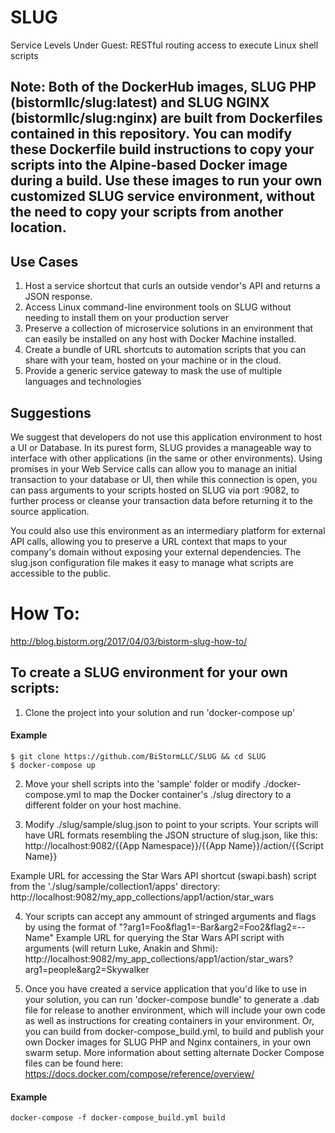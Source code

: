 # SLUG
Service Levels Under Guest: RESTful routing access to execute Linux shell scripts

## Note: Both of the DockerHub images, SLUG PHP (bistormllc/slug:latest) and SLUG NGINX (bistormllc/slug:nginx) are built from Dockerfiles contained in this repository.  You can modify these Dockerfile build instructions to copy your scripts into the Alpine-based Docker image during a build.  Use these images to run your own customized SLUG service environment, without the need to copy your scripts from another location.

## Use Cases
1.  Host a service shortcut that curls an outside vendor's API and returns a JSON response.
2.  Access Linux command-line environment tools on SLUG without needing to install them on your production server
3.  Preserve a collection of microservice solutions in an environment that can easily be installed on any host with Docker Machine installed.
4.  Create a bundle of URL shortcuts to automation scripts that you can share with your team, hosted on your machine or in the cloud.
5.  Provide a generic service gateway to mask the use of multiple languages and technologies

## Suggestions
We suggest that developers do not use this application environment to host a UI or Database.  In its purest form, SLUG provides a manageable way to interface with other applications (in the same or other environments).  Using promises in your Web Service calls can allow you to manage an initial transaction to your database or UI, then while this connection is open, you can pass arguments to your scripts hosted on SLUG via port :9082, to further process or cleanse your transaction data before returning it to the source application.  

You could also use this environment as an intermediary platform for external API calls, allowing you to preserve a URL context that maps to your company's domain without exposing your external dependencies.  The slug.json configuration file makes it easy to manage what scripts are accessible to the public.

# How To:
http://blog.bistorm.org/2017/04/03/bistorm-slug-how-to/

## To create a SLUG environment for your own scripts:

1. Clone the project into your solution and run 'docker-compose up'
#### Example
```
$ git clone https://github.com/BiStormLLC/SLUG && cd SLUG
$ docker-compose up
```
2. Move your shell scripts into the 'sample' folder or modify ./docker-compose.yml to map the Docker container's ./slug directory to a different folder on your host machine.

3. Modify ./slug/sample/slug.json to point to your scripts.  Your scripts will have URL formats resembling the JSON structure of slug.json, like this:
http://localhost:9082/{{App Namespace}}/{{App Name}}/action/{{Script Name}}

Example URL for accessing the Star Wars API shortcut (swapi.bash) script from the './slug/sample/collection1/apps' directory:
http://localhost:9082/my_app_collections/app1/action/star_wars

4. Your scripts can accept any ammount of stringed arguments and flags by using the format of "?arg1=Foo&flag1=-Bar&arg2=Foo2&flag2=--Name"
Example URL for querying the Star Wars API script with arguments (will return Luke, Anakin and Shmi):
http://localhost:9082/my_app_collections/app1/action/star_wars?arg1=people&arg2=Skywalker

5. Once you have created a service application that you'd like to use in your solution, you can run 'docker-compose bundle' to generate a .dab file for release to another environment, which will include your own code as well as instructions for creating containers in your environment.  Or, you can build from docker-compose_build.yml, to build and publish your own Docker images for SLUG PHP and Nginx containers, in your own swarm setup. More information about setting alternate Docker Compose files can be found here:
https://docs.docker.com/compose/reference/overview/

  #### Example
  ```
  docker-compose -f docker-compose_build.yml build
  ```

